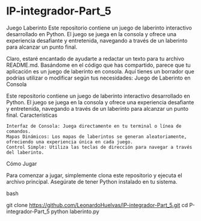 # lP-integrador-Part_5

Juego Laberinto
Este repositorio contiene un juego de laberinto interactivo desarrollado en Python. El juego se juega en la consola y ofrece una experiencia desafiante y entretenida, navegando a través de un laberinto para alcanzar un punto final.

Claro, estaré encantado de ayudarte a redactar un texto para tu archivo README.md. Basándome en el código que has compartido, parece que tu aplicación es un juego de laberinto en consola. Aquí tienes un borrador que podrías utilizar o modificar según tus necesidades:
Juego de Laberinto en Consola

Este repositorio contiene un juego de laberinto interactivo desarrollado en Python. El juego se juega en la consola y ofrece una experiencia desafiante y entretenida, navegando a través de un laberinto para alcanzar un punto final.
Características

    Interfaz de Consola: Juega directamente en tu terminal o línea de comandos.
    Mapas Dinámicos: Los mapas de laberintos se generan aleatoriamente, ofreciendo una experiencia única en cada juego.
    Control Simple: Utiliza las teclas de dirección para navegar a través del laberinto.

Cómo Jugar

Para comenzar a jugar, simplemente clona este repositorio y ejecuta el archivo principal. Asegúrate de tener Python instalado en tu sistema.

bash

git clone https://github.com/LeonardoHuelvas/lP-integrador-Part_5.git
cd P-integrador-Part_5
python laberinto.py
